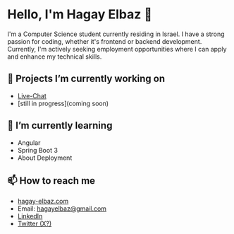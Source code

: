 # Hello, I'm Hagay Elbaz 👋

I'm a Computer Science student currently residing in Israel. I have a strong passion for coding, whether it's frontend or backend development. Currently, 
I'm actively seeking employment opportunities where I can apply and enhance my technical skills.

## 🔭 Projects I’m currently working on

- [Live-Chat](https://github.com/hagayelbaz/Live-Chat)
- [still in progress](coming soon)
  
## 🌱 I’m currently learning

- Angular
- Spring Boot 3
- About Deployment

## 📫 How to reach me

- [hagay-elbaz.com](https://www.hagay-elbaz.com)
- Email: hagayelbaz@gmail.com
- [LinkedIn](https://www.linkedin.com/in/hagay-elbaz/)
- [Twitter (X?)](https://twitter.com/hagayelbaz)
